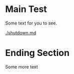 # Main Test

Some text for you to see.

[./shutdown.md](https://github.com/stahmmOBC/PublicDocs/blob/main/Shutdown.md#shut-down)

# Ending Section

Some more text
